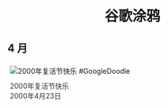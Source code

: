 
<h1 align="center"> 谷歌涂鸦 </h1>




## 4 月

<div class="image">


<img src="//www.google.com/logos/2000/easter_logo.jpg" alt="2000年复活节快乐 #GoogleDoodle" style="margin: 5px"/>
<div class="info" style="font-size: 14px; color:#333333; margin:5px"><div class="title">2000年复活节快乐</div><div class="date">2000年4月23日</div></div>

</div>








